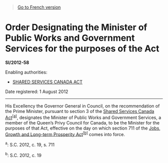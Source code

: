 > [Go to French version](/fr/Règlements/Textes%20réglementaires/2012/58.md)

# Order Designating the Minister of Public Works and Government Services for the purposes of the Act

**SI/2012-58**

Enabling authorities: 
- [SHARED SERVICES CANADA ACT](/en/Acts/Statutes%20of%20Canada/2012/c.%2019,%20s.%20711.md)

Date registered: 1 August 2012

----------

His Excellency the Governor General in Council, on the recommendation of the Prime Minister, pursuant to section 3 of the [Shared Services Canada Act](/en/Acts/Statutes%20of%20Canada/2012/c.%2019,%20s.%20711.md)<sup><a href='#fn_320_hq_10667'>[a]</a></sup>, designates the Minister of Public Works and Government Services, a member of the Queen’s Privy Council for Canada, to be the Minister for the purposes of that Act, effective on the day on which section 711 of the [Jobs, Growth and Long-term Prosperity Act](/en/Acts/Statutes%20of%20Canada/2012/c.%2019.md)<sup><a href='#fn_81000-3-478-E_hq_12743'>[b]</a></sup> comes into force.

<a name='fn_320_hq_10667'><sup>a</sup></a>: S.C. 2012, c. 19, s. 711<br />

<a name='fn_81000-3-478-E_hq_12743'><sup>b</sup></a>: S.C. 2012, c. 19<br />


